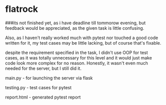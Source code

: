 # flatrock

###its not finished yet, as i have deadline till tommorow evening, but feedback would be appreciated, as the given task is little confusing.

Also, as I haven't really worked much with pytest nor touched a good code written for it, my test cases may be little lacking, but of course that's fixable.

despite the requirement specified in the task, I didn't use OOP for test cases, as it was totally unnecessary for this level and it would just make 
code look more complex for no reason. Honestly, it wasn't even much needed for the server, but I still did it.

main.py - for launching the server via flask

testing.py - test cases for pytest

report.html - generated pytest report
